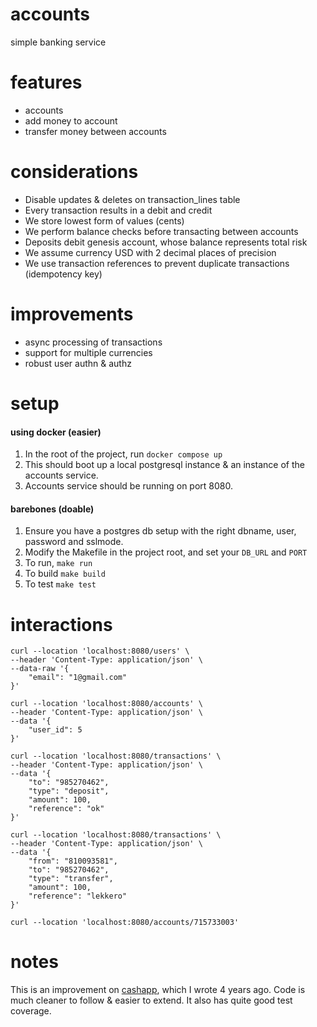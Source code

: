 # accounts
simple banking service 

# features
- accounts
- add money to account
- transfer money between accounts

# considerations 
- Disable updates & deletes on transaction_lines table
- Every transaction results in a debit and credit
- We store lowest form of values (cents)
- We perform balance checks before transacting between accounts
- Deposits debit genesis account, whose balance represents total risk
- We assume currency USD with 2 decimal places of precision
- We use transaction references to prevent duplicate transactions (idempotency key)

# improvements
- async processing of transactions
- support for multiple currencies
- robust user authn & authz

# setup
#### using docker (easier)
1. In the root of the project, run `docker compose up`
2. This should boot up a local postgresql instance & an instance of the accounts service.
3. Accounts service should be running on port 8080.

#### barebones (doable)
1. Ensure you have a postgres db setup with the right dbname, user, password and sslmode.
2. Modify the Makefile in the project root, and set your `DB_URL` and `PORT`
3. To run, `make run`
4. To build `make build`
5. To test `make test`


# interactions
```
curl --location 'localhost:8080/users' \
--header 'Content-Type: application/json' \
--data-raw '{
    "email": "1@gmail.com"
}'

curl --location 'localhost:8080/accounts' \
--header 'Content-Type: application/json' \
--data '{
    "user_id": 5
}'

curl --location 'localhost:8080/transactions' \
--header 'Content-Type: application/json' \
--data '{
    "to": "985270462",
    "type": "deposit",
    "amount": 100,
    "reference": "ok"
}'

curl --location 'localhost:8080/transactions' \
--header 'Content-Type: application/json' \
--data '{
    "from": "810093581",
    "to": "985270462",
    "type": "transfer",
    "amount": 100,
    "reference": "lekkero"
}'

curl --location 'localhost:8080/accounts/715733003'
```

# notes
This is an improvement on [cashapp](https://github.com/gwuah/cashapp), which I wrote 4 years ago. Code is much cleaner to follow & easier to extend. It also has quite good test coverage.